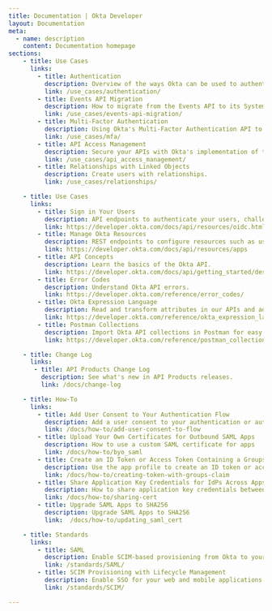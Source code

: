 ```yaml
---
title: Documentation | Okta Developer
layout: Documentation
meta:
  - name: description
    content: Documentation homepage
sections:
    - title: Use Cases
      links:
        - title: Authentication
          description: Overview of the ways Okta can be used to authenticate users depending on your needs.
          link: /use_cases/authentication/
        - title: Events API Migration
          description: How to migrate from the Events API to its System Log API replacement.
          link: /use_cases/events-api-migration/
        - title: Multi-Factor Authentication
          description: Using Okta's Multi-Factor Authentication API to add MFA to an existing application.
          link: /use_cases/mfa/
        - title: API Access Management
          description: Secure your APIs with Okta's implementation of the OAuth 2.0 standard.
          link: /use_cases/api_access_management/
        - title: Relationships with Linked Objects
          description: Create users with relationships.
          link: /use_cases/relationships/

    - title: Use Cases
      links:
        - title: Sign in Your Users
          description: API endpoints to authenticate your users, challenge for factors, recover passwords, and more.
          link: https://developer.okta.com/docs/api/resources/oidc.html
        - title: Manage Okta Resources
          description: REST endpoints to configure resources such as users, apps, sessions, and factors whenever you need.
          link: https://developer.okta.com/docs/api/resources/apps
        - title: API Concepts
          description: Learn the basics of the Okta API.
          link: https://developer.okta.com/docs/api/getting_started/design_principles.html
        - title: Error Codes
          description: Understand Okta API errors.
          link: https://developer.okta.com/reference/error_codes/
        - title: Okta Expression Language
          description: Read and transform attributes in our APIs and admin UI.
          link: https://developer.okta.com/reference/okta_expression_language/
        - title: Postman Collections
          description: Import Okta API collections in Postman for easy inspection.
          link: https://developer.okta.com/reference/postman_collections/

    - title: Change Log
      links:
       - title: API Products Change Log
         description: See what's new in API Products releases.
         link: /docs/change-log

    - title: How-To
      links:
        - title: Add User Consent to Your Authentication Flow
          description: Add a user consent to your authentication or authorization flow
          link: /docs/how-to/add-user-consent-to-flow
        - title: Upload Your Own Certificates for Outbound SAML Apps
          description: How to use a custom SAML certificate for apps
          link: /docs/how-to/byo_saml
        - title: Create an ID Token or Access Token Containing a Groups Claim
          description: Use the app profile to create an ID token or access token that contains a groups claim
          link: /docs/how-to/creating-token-with-groups-claim
        - title: Share Application Key Credentials for IdPs Across Apps
          description: How to share application key credentials between apps
          link: /docs/how-to/sharing-cert
        - title: Upgrade SAML Apps to SHA256
          description: Upgrade SAML Apps to SHA256
          link:  /docs/how-to/updating_saml_cert

    - title: Standards
      links:
        - title: SAML
          description: Enable SCIM-based provisioning from Okta to your application.
          link: /standards/SAML/
        - title: SCIM Provisioning with Lifecycle Management
          description: Enable SSO for your web and mobile applications with SAML.
          link: /standards/SCIM/

---
```


